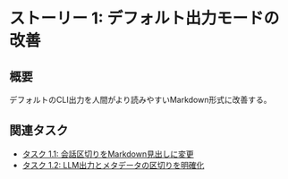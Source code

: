 # ストーリー 1: デフォルト出力モードの改善

## 概要

デフォルトのCLI出力を人間がより読みやすいMarkdown形式に改善する。

## 関連タスク

*   [タスク 1.1: 会話区切りをMarkdown見出しに変更](task_1_1_change_conversation_delimiter_to_markdown.md)
*   [タスク 1.2: LLM出力とメタデータの区切りを明確化](task_1_2_clarify_llm_output_and_metadata_delimiter.md)
